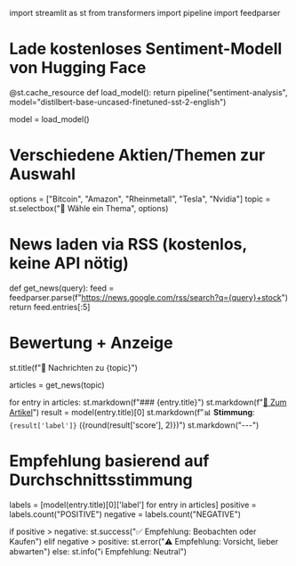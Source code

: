 import streamlit as st
from transformers import pipeline
import feedparser

# Lade kostenloses Sentiment-Modell von Hugging Face
@st.cache_resource
def load_model():
    return pipeline("sentiment-analysis", model="distilbert-base-uncased-finetuned-sst-2-english")

model = load_model()

# Verschiedene Aktien/Themen zur Auswahl
options = ["Bitcoin", "Amazon", "Rheinmetall", "Tesla", "Nvidia"]
topic = st.selectbox("📌 Wähle ein Thema", options)

# News laden via RSS (kostenlos, keine API nötig)
def get_news(query):
    feed = feedparser.parse(f"https://news.google.com/rss/search?q={query}+stock")
    return feed.entries[:5]

# Bewertung + Anzeige
st.title(f"📰 Nachrichten zu {topic}")

articles = get_news(topic)

for entry in articles:
    st.markdown(f"### {entry.title}")
    st.markdown(f"[🔗 Zum Artikel]({entry.link})")
    result = model(entry.title)[0]
    st.markdown(f"📊 **Stimmung**: `{result['label']}` ({round(result['score'], 2)})")
    st.markdown("---")

# Empfehlung basierend auf Durchschnittsstimmung
labels = [model(entry.title)[0]['label'] for entry in articles]
positive = labels.count("POSITIVE")
negative = labels.count("NEGATIVE")

if positive > negative:
    st.success("✅ Empfehlung: Beobachten oder Kaufen")
elif negative > positive:
    st.error("⚠️ Empfehlung: Vorsicht, lieber abwarten")
else:
    st.info("ℹ️ Empfehlung: Neutral")
